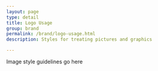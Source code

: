 ```yaml
---
layout: page
type: detail
title: Logo Usage
group: brand
permalink: /brand/logo-usage.html
description: Styles for treating pictures and graphics

---
```


Image style guidelines go here
